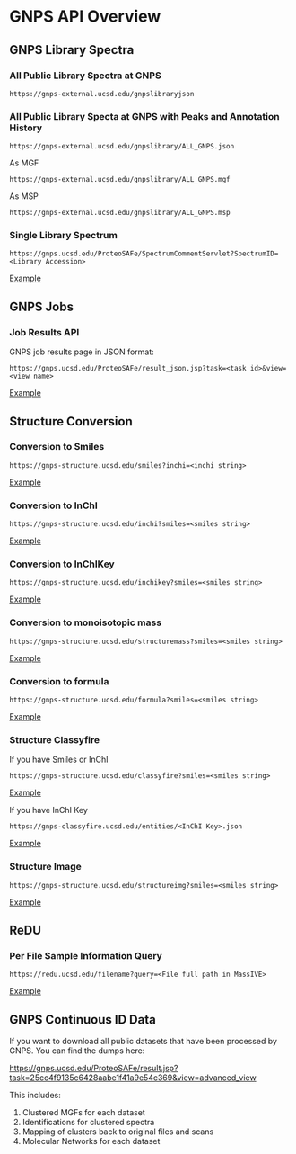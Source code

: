 # GNPS API Overview

## GNPS Library Spectra

### All Public Library Spectra at GNPS

```https://gnps-external.ucsd.edu/gnpslibraryjson```

### All Public Library Specta at GNPS with Peaks and Annotation History

```https://gnps-external.ucsd.edu/gnpslibrary/ALL_GNPS.json```

As MGF

```https://gnps-external.ucsd.edu/gnpslibrary/ALL_GNPS.mgf```

As MSP

```https://gnps-external.ucsd.edu/gnpslibrary/ALL_GNPS.msp```


### Single Library Spectrum

```https://gnps.ucsd.edu/ProteoSAFe/SpectrumCommentServlet?SpectrumID=<Library Accession>```

[Example](https://gnps.ucsd.edu/ProteoSAFe/SpectrumCommentServlet?SpectrumID=CCMSLIB00005463737)

## GNPS Jobs

### Job Results API

GNPS job results page in JSON format:

```https://gnps.ucsd.edu/ProteoSAFe/result_json.jsp?task=<task id>&view=<view name>```

[Example](https://gnps.ucsd.edu/ProteoSAFe/result_json.jsp?task=1ad7bc366aef45ce81d2dfcca0a9a5e7&view=view_all_annotations_DB)

## Structure Conversion

### Conversion to Smiles

```https://gnps-structure.ucsd.edu/smiles?inchi=<inchi string>```

[Example](https://gnps-structure.ucsd.edu/smiles?inchi=InChI=1S/C8H10N4O2/c1-10-4-9-6-5(10)7(13)12(3)8(14)11(6)2/h4H,1-3H3)

### Conversion to InChI

```https://gnps-structure.ucsd.edu/inchi?smiles=<smiles string>```

[Example](https://gnps-structure.ucsd.edu/inchi?smiles=Cn1c(=O)c2c(ncn2C)n(C)c1=O)

### Conversion to InChIKey

```https://gnps-structure.ucsd.edu/inchikey?smiles=<smiles string>```

[Example](https://gnps-structure.ucsd.edu/inchikey?smiles=Cn1c(=O)c2c(ncn2C)n(C)c1=O)

### Conversion to monoisotopic mass

```https://gnps-structure.ucsd.edu/structuremass?smiles=<smiles string>```

[Example](https://gnps-structure.ucsd.edu/structuremass?smiles=Cn1c(=O)c2c(ncn2C)n(C)c1=O)

### Conversion to formula

```https://gnps-structure.ucsd.edu/formula?smiles=<smiles string>```

[Example](https://gnps-structure.ucsd.edu/formula?smiles=Cn1c(=O)c2c(ncn2C)n(C)c1=O)

### Structure Classyfire

If you have Smiles or InChI

```https://gnps-structure.ucsd.edu/classyfire?smiles=<smiles string>```

[Example](https://gnps-structure.ucsd.edu/classyfire?smiles=Cn1c(=O)c2c(ncn2C)n(C)c1=O)

If you have InChI Key

```https://gnps-classyfire.ucsd.edu/entities/<InChI Key>.json```

[Example](https://gnps-classyfire.ucsd.edu/entities/RYYVLZVUVIJVGH-UHFFFAOYSA-N.json)


### Structure Image

```https://gnps-structure.ucsd.edu/structureimg?smiles=<smiles string>```

[Example](https://gnps-structure.ucsd.edu/structureimg?smiles=Cn1c(=O)c2c(ncn2C)n(C)c1=O)


## ReDU

### Per File Sample Information Query

```https://redu.ucsd.edu/filename?query=<File full path in MassIVE>```

[Example](https://redu.ucsd.edu/filename?query=f.MSV000082048/ccms_peak/Plate_28/30_84.mzML)

## GNPS Continuous ID Data

If you want to download all public datasets that have been processed by GNPS. You can find the dumps here:

https://gnps.ucsd.edu/ProteoSAFe/result.jsp?task=25cc4f9135c6428aabe1f41a9e54c369&view=advanced_view

This includes:

1. Clustered MGFs for each dataset
1. Identifications for clustered spectra
1. Mapping of clusters back to original files and scans
1. Molecular Networks for each dataset
